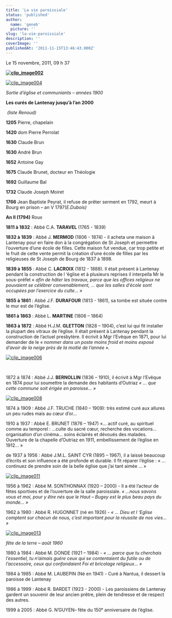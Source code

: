 ```yaml
---
title: 'La vie paroissiale'
status: 'published'
author:
  name: 'geneb'
  picture: ''
slug: 'la-vie-paroissiale'
description: ''
coverImage: ''
publishedAt: '2011-11-15T13:46:43.000Z'
---
```


Le 15 novembre, 2011, 09 h 37

[**![clip_image002](https://beguelins.net/blog/public/Windows-Live-Writer/6f1b938a1457_12CAB/clip_image002_thumb.jpg "clip_image002")**](https://beguelins.net/blog/public/Windows-Live-Writer/6f1b938a1457_12CAB/clip_image002_2.jpg)

[![clip_image004](https://beguelins.net/blog/public/Windows-Live-Writer/6f1b938a1457_12CAB/clip_image004_thumb.jpg "clip_image004")](https://beguelins.net/blog/public/Windows-Live-Writer/6f1b938a1457_12CAB/clip_image004_2.jpg)

*Sortie d’église et communiants – années 1900*

**Les curés de Lantenay jusqu’à l’an 2000** 

 *(liste Renoud)*

**1205** Pierre, chapelain

**1420** dom Pierre Perrolat

**1630** Claude Brun

**1630** André Brun

**1652** Antoine Gay

**1675** Claude Brunet, docteur en Théologie

**1692** Guillaume Bal

**1732** Claude Joseph Moiret

**1766** Jean Baptiste Peyrat, il refuse de prêter serment en 1792, meurt à Bourg en prison – an V 1797(*E.Dubois)*

**An II (1794)** Roux

**1811 à 1832** : Abbé C.A. **TARAVEL** (1765 - 1839)

**1832 à 1839** : Abbé J. **MERMOD** (1806 - 1874) - il acheta une maison à Lantenay pour en faire don à la congrégation de St Joseph et permettre l’ouverture d’une école de filles. Cette maison fut vendue, car trop petite et le fruit de cette vente permit la création d’une école de filles par les religieuses de St Joseph de Bourg de 1837 à 1898.

**1839 à 1855** : Abbé C. **LACROIX** (1812 - 1888). Il était présent à Lantenay pendant la construction de l ‘église et à plusieurs reprises il interpella Mr le sous-préfet « *afin de hâter les travaux, parce que les offices religieux ne pouvaient se célébrer convenablement, … que les salles d’école sont occupées par l’exercice du culte… »*

**1855 à 1861** : Abbé J.F. **DURAFOUR** (1813 - 1861), sa tombe est située contre le mur est de l’église.

**1861 à 1863** : Abbé L. **MARTINE** (1806 – 1864)

**1863 à 1872** : Abbé H.J.M. **GLETTON** (1828 – 1904), c’est lui qui fit installer la plupart des vitraux de l’église. Il était présent à Lantenay pendant la construction de l’actuel presbytère. Il écrivit à Mgr l’Evêque en 1871, pour lui demander de le *« nommer dans un poste moins froid et moins exposé d’avoir de la neige près de la moitié de l’année ».*

[![clip_image006](https://beguelins.net/blog/public/Windows-Live-Writer/6f1b938a1457_12CAB/clip_image006_thumb.jpg "clip_image006")](https://beguelins.net/blog/public/Windows-Live-Writer/6f1b938a1457_12CAB/clip_image006_2.jpg)

 

1872 à 1874 : Abbé J.J. **BERNOLLIN** (1836 – 1910), il écrivit à Mgr l’Evêque en 1874 pour lui soumettre la demande des habitants d’Outriaz *« … que cette commune soit érigée en paroisse… »*

[![clip_image008](https://beguelins.net/blog/public/Windows-Live-Writer/6f1b938a1457_12CAB/clip_image008_thumb.jpg "clip_image008")](https://beguelins.net/blog/public/Windows-Live-Writer/6f1b938a1457_12CAB/clip_image008_2.jpg)

1874 à 1909 : Abbé J.F. TRUCHE (1840 – 1909): très estimé curé aux allures un peu rudes mais au cœur d’or…

1910 à 1937 : Abbé E. BRUNET (1876 – 1947) «… actif curé, au spirituel comme au temporel : …culte du sacré cœur, recherche des vocations… organisation d’un cinéma… soins éclairés et dévoués des malades. Ouverture de la chapelle d’Outriaz en 1911, embellissement de l’église en 1912… »

de 1937 à 1956 : Abbé J.M.L. SAINT CYR (1895 – 1967), il a laissé beaucoup d’écrits et son influence a été profonde et durable. Il fit réparer l’église : « … continuez de prendre soin de la belle église que j’ai tant aimée … »

[![clip_image011](https://beguelins.net/blog/public/Windows-Live-Writer/6f1b938a1457_12CAB/clip_image011_thumb.jpg "clip_image011")](https://beguelins.net/blog/public/Windows-Live-Writer/6f1b938a1457_12CAB/clip_image011_2.jpg)

1956 à 1962 : Abbé M. SONTHONNAX (1920 – 2000) - Il a été l’acteur de fêtes sportives et de l’ouverture de la salle paroissiale. *« …nous savons vous et moi, pour y être nés que le Haut – Bugey est le plus beau pays du monde… »*

1962 à 1980 : Abbé R. HUGONNET (né en 1926) - *« … Dieu et l ‘Eglise comptent sur chacun de nous, c’est important pour la réussite de nos vies… »*

[![clip_image013](https://beguelins.net/blog/public/Windows-Live-Writer/6f1b938a1457_12CAB/clip_image013_thumb.jpg "clip_image013")](https://beguelins.net/blog/public/Windows-Live-Writer/6f1b938a1457_12CAB/clip_image013_2.jpg)

*fête de la terre – août 1960*

1980 à 1984 : Abbé M. DONDE (1921 – 1984) - *« … parce que tu cherchais l’essentiel, tu n’aimais guère ceux qui se contentaient du futile ou de l’accessoire, ceux qui confondaient Foi et bricolage religieux… »*

1984 à 1985 : Abbé M. LAUBEPIN (Né en 1941) - Curé à Nantua, il dessert la paroisse de Lantenay 

1986 à 1999 : Abbé R. BARDET (1923 - 2000) - Les paroissiens de Lantenay gardent un souvenir de leur ancien prêtre, plein de tendresse et de respect des autres.

1999 à 2005 : Abbé G. N’GUYEN– fête du 150ᵉ anniversaire de l’église.
